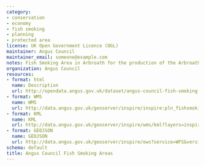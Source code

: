 ```yaml
---
category:
- conservation
- economy
- fish smoking
- planning
- protected area
license: UK Open Government Licence (OGL)
maintainer: Angus Council
maintainer_email: someone@example.com
notes: Fish Smoking Area in Arbroath for the production of the Arbroath Smokie
organization: Angus Council
resources:
- format: html
  name: Description
  url: http://opendata.angus.gov.uk/dataset/angus-council-fish-smoking-areas
- format: WMS
  name: WMS
  url: http://data.angus.gov.uk/geoserver/inspire/inspire:pln_fishsmoking/wms?service=WMS&request=GetMap
- format: KML
  name: KML
  url: http://data.angus.gov.uk/geoserver/inspire/wms/kml?layers=inspire:pln_fishsmoking&mode=download
- format: GEOJSON
  name: GEOJSON
  url: http://data.angus.gov.uk/geoserver/inspire/ows?service=WFS&version=1.0.0&request=GetFeature&typeName=inspire:pln_fishsmoking&outputFormat=application%2Fjson&srsName=EPSG:3857
schema: default
title: Angus Council Fish Smoking Areas
---
```

